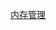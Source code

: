 [内存管理]([内存管理]{https://www.ibm.com/support/knowledgecenter/zh/SSYKE2_7.0.0/com.ibm.java.win.70.doc/diag/understanding/mm_overview.html?view=kc})